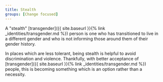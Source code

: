 ```yaml
---
title: Stealth
groups: [Change focused]
---
```


A "stealth" [transgender]({{ site.baseurl }}{% link _identities/transgender.md %}) person is one who has transitioned to live in a different gender and who is not informing those around them of their gender history.

In places which are less tolerant, being stealth is helpful to avoid discrimination and violence. Thankfully, with better acceptance of [transgender]({{ site.baseurl }}{% link _identities/transgender.md %}) people, this is becoming something which is an option rather than a necessity.